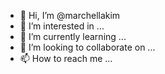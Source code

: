 - 👋 Hi, I’m @marchellakim
- 👀 I’m interested in ...
- 🌱 I’m currently learning ...
- 💞️ I’m looking to collaborate on ...
- 📫 How to reach me ...

<!---
marchellakim/marchellakim is a ✨ special ✨ repository because its `README.md` (this file) appears on your GitHub profile.
You can click the Preview link to take a look at your changes.
--->
